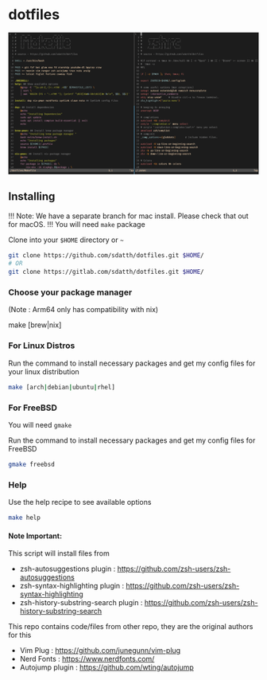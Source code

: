 # dotfiles

![machfiles image](./extra/ss.png)

## Installing

!!! Note: We have a separate branch for mac install. Please check that out for macOS.
!!! You will need `make` package

Clone into your `$HOME` directory or `~`

```bash
git clone https://github.com/sdatth/dotfiles.git $HOME/
# OR
git clone https://gitlab.com/sdatth/dotfiles.git $HOME/
```

### Choose your package manager

(Note : Arm64 only has compatibility with nix)

make [brew|nix]

### For Linux Distros

Run the command to install necessary packages and get my config files for your linux distribution
```bash
make [arch|debian|ubuntu|rhel]
```

### For FreeBSD

You will need `gmake`

Run the command to install necessary packages and get my config files for FreeBSD
```bash
gmake freebsd
```

### Help

Use the help recipe to see available options
```bash
make help
```


#### Note Important:

This script will install files from
- zsh-autosuggestions plugin          : https://github.com/zsh-users/zsh-autosuggestions
- zsh-syntax-highlighting plugin      : https://github.com/zsh-users/zsh-syntax-highlighting
- zsh-history-substring-search plugin : https://github.com/zsh-users/zsh-history-substring-search

This repo contains code/files from other repo, they are the original authors for this
- Vim Plug        : https://github.com/junegunn/vim-plug
- Nerd Fonts      : https://www.nerdfonts.com/
- Autojump plugin : https://github.com/wting/autojump

